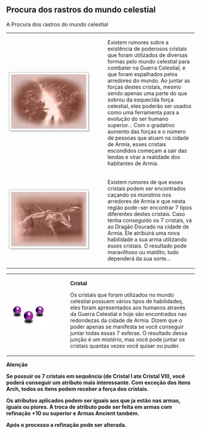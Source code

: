 ## Procura dos rastros do mundo celestial

<html>
  <head>
    <meta charset="utf-8" />
    <meta name="viewport" content="width=device-width" />
  </head>
  <body>
<p>A Procura dos rastros do mundo celestial</p>
<table border="0" cellpadding="0" cellspacing="0">
	<tr>						
		<td width="250px"><img src="./Quests-Especiais-files/Procura-dos-rastros-files/wyd_img_procura-dos-rastros-1.gif"></td>
		<td><p>Existem rumores sobre a existência de poderosos cristais que foram utilizados de diversas formas pelo mundo celestial para combater na Guerra Celestial, e que foram espalhados pelos arredores do mundo. Ao juntar as forças destes cristais, mesmo sendo apenas uma parte do que sobrou da esquecida força celestial, eles poderão ser usados como uma ferramenta para a evolução do ser humano superior... Com o gradativo aumento das forças e o número de pessoas que atuam na cidade de Armia, esses cristais escondidos começam a sair das lendas e virar a realidade dos habitantes de Armia.</p></td>
	</tr>
	<tr>						
		<td><img src="./Quests-Especiais-files/Procura-dos-rastros-files/wyd_img_procura-dos-rastros-2.gif"></td>
		<td><p>Existem rumores de que esses cristais podem ser encontrados caçando os monstros nos arredores de Armia e que nesta região pode-ser encontrar 7 tipos diferentes destes cristais. Caso tenha conseguido os 7 cristais, vá ao Dragão Dourado na cidade de Armia. Ele atribuirá uma nova habilidade a sua arma utilizando esses cristais. O resultado pode maravilhoso ou maldito, tudo dependerá da sua sorte...</p></td>	
	</tr>
</table>
<table border="0" cellpadding="0" cellspacing="0">
	<tr>
		<td width="150px"><img src="./Quests-Especiais-files/Procura-dos-rastros-files/wyd_img_procura-dos-rastros-3.gif"></td>
		<td><p><strong>Cristal</strong></p>
			<p>Os cristais que foram utilizados no mundo celestial possuem vários tipos de habilidades, eles foram apresentados aos humanos através da Guerra Celestial e hoje são encontrados nas redondezas da cidade de Armia. Dizem que o poder apenas se manifesta se você conseguir juntar todas essas 7 esferas. O resultado dessa junção é um mistério, mas você pode juntar os cristais quantas vezes você quiser ou puder.</p></td>
	</tr>
</table>
<p><strong>Atenção<strong></p>
<p>Se possuir os 7 cristais em sequência (de Cristal I ate Cristal VII), você poderá conseguir um atributo mais interessante. Com exceção dos itens Arch, todos os itens podem receber a força dos cristais.</p>
<p>Os atributos aplicados podem ser iguais aos que ja estão nas armas, iguais ou piores. A troca de atributo pode ser feita em armas com refinação +10 ou superior e Armas Ancient também.</p>
<p>Após o processo a refinação pode ser alterada.</p>
  </body>
</html>
